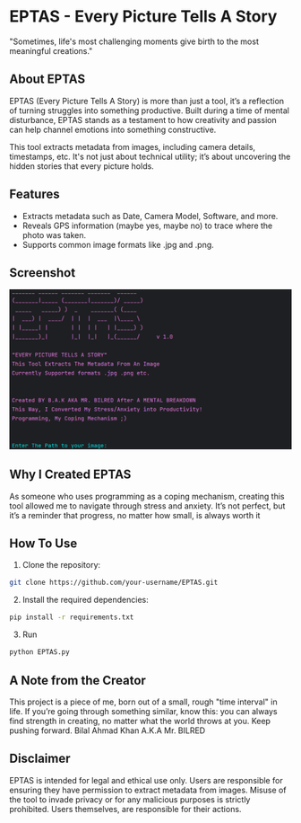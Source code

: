 # EPTAS - Every Picture Tells A Story
"Sometimes, life's most challenging moments give birth to the most meaningful creations."

## About EPTAS
EPTAS (Every Picture Tells A Story) is more than just a tool, it’s a reflection of turning struggles into something productive. Built during a time of mental disturbance, EPTAS stands as a testament to how creativity and passion can help channel emotions into something constructive.

This tool extracts metadata from images, including camera details, timestamps, etc. It's not just about technical utility; it’s about uncovering the hidden stories that every picture holds.

##  Features
- Extracts metadata such as Date, Camera Model, Software, and more.
- Reveals GPS information (maybe yes, maybe no) to trace where the photo was taken.
- Supports common image formats like .jpg and .png.

## Screenshot
![Image](https://github.com/BilalAhmadKhanKhattak/EPTAS/blob/main/ScreenshotEptas.png)

## Why I Created EPTAS
As someone who uses programming as a coping mechanism, creating this tool allowed me to navigate through stress and anxiety. It’s not perfect, but it’s a reminder that progress, no matter how small, is always worth it

## How To Use
1. Clone the repository:
```bash
git clone https://github.com/your-username/EPTAS.git
```
2. Install the required dependencies:
```bash
pip install -r requirements.txt
```

3. Run
```bash
python EPTAS.py
```

## A Note from the Creator
This project is a piece of me, born out of a small, rough "time interval" in life. If you’re going through something similar, know this: you can always find strength in creating, no matter what the world throws at you. Keep pushing forward.
Bilal Ahmad Khan A.K.A Mr. BILRED


## Disclaimer
EPTAS is intended for legal and ethical use only. Users are responsible for ensuring they have permission to extract metadata from images. Misuse of the tool to invade privacy or for any malicious purposes is strictly prohibited. Users themselves, are responsible for their actions.

